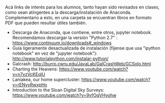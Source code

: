 Acá links de interés para los alumnos, tanto hayan sido revisados en clases, como sean atingentes a la descarga/instalación de Anaconda. Complementario a esto, en una carpeta se encuentran libros en formato PDF que pueden resultar útiles también.

* Descarga de Anaconda, que contiene, entre otros, jupyter notebook. Recomendamos descargar la versión "Python 2.7" : https://www.continuum.io/downloads#_windows
* Guía ligeramente desactualizada de instalación (fíjense que usa "ipython notebook" en vez de "jupyter notebook"): http://www.tutorialpython.com/instalar-python/
* Galcrash: http://burro.cwru.edu/JavaLab/GalCrashWeb/GCSolo.html
* Charting the Heavens: https://www.youtube.com/watch?v=n7vzVcKEqIU
* Laniakea, our home supercluster: https://www.youtube.com/watch?v=rENyyRwxpHo
* Introduction to the Sloan Digital Sky Surveys: https://www.youtube.com/watch?v=9vfOqVHyohw
